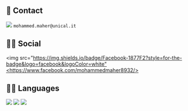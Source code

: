 
## 📱 Contact

<img src="https://img.shields.io/badge/Gmail-D14836?style=for-the-badge&logo=gmail&logoColor=white" /> `mohammed.maher@unical.it` 

## 👨👩 Social
 
<img src="https://img.shields.io/badge/Facebook-1877F2?style=for-the-badge&logo=facebook&logoColor=white"<https://www.facebook.com/mohammedmaher8932/> 
 

## 👩‍💻 Languages

<img src="https://img.shields.io/badge/Python-FFD43B?style=for-the-badge&logo=python&logoColor=darkgreen" />   
<img src="https://img.shields.io/badge/C-00599C?style=for-the-badge&logo=c&logoColor=white" />  
<img src="https://img.shields.io/badge/C%2B%2B-00599C?style=for-the-badge&logo=c%2B%2B&logoColor=white" />  

 
